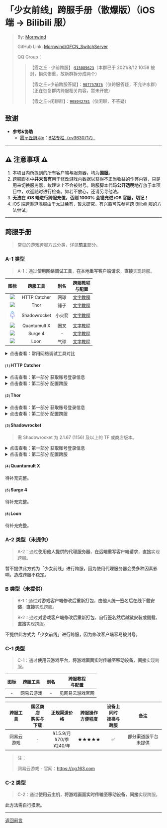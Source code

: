 # 「少女前线」跨服手册（散爆版）（iOS 端 → Bilibili 服）
 > By: [Mornwind](https://github.com/Mornwind)
 > 
 > GitHub Link: [Mornwind/GFCN_SwitchServer](https://github.com/Mornwind/GFCN_SwitchServer) 
 > 
 > QQ Group：
 > > 【霞之丘 · 少前跨服】:[`915089623`](https://jq.qq.com/?_wv=1027&k=5rnvPAT)（本群已于 2021/8/12 10:59 被封，损失惨重，故新群拆分成两个）
 > > 
 > > 【霞之丘⟡少前跨服答疑】：[`907757876`](https://jq.qq.com/?_wv=1027&k=wdMRfleu)（仅跨服答疑，不允许水群）（正在恢复群内跨服相关内容，暂未开放）
 > > 
 > > 【霞之丘⟡闲聊群】：[`908042781`](https://jq.qq.com/?_wv=1027&k=Ph1teaIm)（仅闲聊，不答疑）

## 致谢

- **参考&协助**
  - [霞ヶ丘詩羽x](https://space.bilibili.com/455501)：[B站专栏（cv3630717）](https://www.bilibili.com/read/cv3630717)

---

## ⚠️ 注意事项 ⚠️

1. 本项目内所提到的所有客户端与服务器，均为**国服**。
2. 跨服脚本中**并未含有**用于修改游戏内数据以获得不正当收益的作弊内容，只是用来切换服务器，故理论上不会被封号。跨服脚本代码**公开透明**地存放于本项目中，欢迎随时进行检查。如若不放心，还请另寻他法。
3. **无法在 iOS 端进行跨服充值，否则 1000% 会错充进 iOS 官服，切记！**
4. iOS 端跨渠道混服由于太过稀有，暂未研究。有兴趣可先参照跨 Bilibili 服的方法尝试。

---

## 跨服手册
 > 常见的游戏跨服方式分类，详见[前言](/README.md#ios-端常见跨服方式)部分。

### A-1 类型
 > A-1：通过**使用网络调试工具**，**在本地重写客户端请求**，**直接**实现跨服。

| 图标 | 跨服工具 | 别名 | 跨服教程<br/>与配置 |
| :-: | :-: | :-: | :-: |
| ![](/Icon/HTTP_Catcher_Icon.png) | HTTP Catcher | 网球 | [文字教程](#-http-catcher) |
| ![](/Icon/Thor_Icon.png) | Thor | 锤子 | [文字教程](#-thor) |
| ![](/Icon/Shadowrocket_Icon.png) | Shadowrocket | 小火箭 | [文字教程](#-shadowrocket) |
| ![](/Icon/Quantumult_X_Icon.png) | Quantumult X | 圈叉 | [文字教程](#-quantumult-x) |
| ![](/Icon/Surge_4_Icon.png) | Surge 4 | - | [文字教程](#-surge-4) |
| ![](/Icon/Loon_Icon.png) | Loon | 气球 | [文字教程](#-loon) |

<details>
<summary>点击查看：常用网络调试工具对比</summary>

| 跨服工具 | 国区商店<br/>购买与下载 | 正规渠道价格 | 跨服操作<br/>方便程度 | 设备上同时<br/>挂梯与跨服 | 备注 |
| :-: | :-: | :-: | :-: | :-: | :-: |
| HTTP Catcher<br/>（网球） | ✅ | ¥28.00（内购）<br/>\$3.99（内购） | ★★★★ | ❌ |  |
| Thor<br/>（锤子） | ✅ | ¥88.00<br/>\$12.99 | ★★★★ | ❌ |  |
| Shadowrocket<br/>（小火箭） | ❌ | \$2.99 | ★★★★ | ✅ |  |
| Quantumult X<br/>（圈叉） | ❌ | \$7.99 | ★★ | ✅ | TF 名额已满 |
| Surge 4 | ❌ | \$49.99（首次内购）<br/>+ \$14.99/y（订阅） | ★★ | ✅ | 是真的贵 |
| Loon<br/>（气球） | ❌ | \$2.99 | ★★ | ✅ | Bug 较多 |

</details>

#### ⑴ HTTP Catcher

<details>
<summary>点击查看：第一部分 获取账号登录信息</summary>

**注意事项**：只有**首次跨服**、**账号登录数据失效**两种情况下才需要完整执行一次第一部分的操作。**不需要每次跨服前都去执行一次！**

1. **【iOS】启用 Wi-Fi 访问**：进入“更多”→“Wi-Fi 访问”，打开“允许 Wi-Fi 访问”开关，并记住下方的“IP 地址”及“端口”；下滑返回“更多”界面。
2. **【iOS】禁用 HTTPS 解密**：在“更多”界面中，关闭“解密 HTTPS 流量”开关。
3. **【iOS】禁用仅记录消息头**：进入“更多”→“高级设置”，关闭“仅记录消息头”开关；然后回到“历史”页面。
4. **【iOS】启动 HTTP Catcher 进行数据抓取**：点击下方的开关按钮启动 HTTP Catcher，即可开始对相同 Wi-Fi 下的 Android 设备进行数据抓取。
5. **【Android】配置安卓机的 Wi-Fi 代理（不同机型设置方法略有区别）**：**首先保证你的两个设备在同个 Wi-Fi 下**；然后在“系统设置”→“无线网络”中，找到当前连接的 Wi-Fi，点击进入详细设置，找到“代理设置”，将其改为“手动”，并在“服务器”和“端口”中依次填入第 1 步中记下的内容；点击“保存”返回。
6. **【Android】抓取账号登录数据**：在清除了游戏后台的情况下进入游戏，完整进行一次登录操作，直到看到自己的用户名及等级，即可退出游戏。
7. **还原第 1～5 步所做操作至修改前**：即：停止 HTTP Catcher；禁用“Wi-Fi 访问”；取消安卓机的 Wi-Fi 代理；开启“仅记录消息头”；启用 HTTPS 解密（此项非必需，视个人使用情况）。
8. **【iOS】提取账号登录数据（重要！）**：在“历史”界面上方的搜索栏中输入“/third”，即可搜出一条显示为“/third/channelLogin”的记录，点击进入；在弹出的界面中，点击上方的“响应”选项卡，在下方“Preview”中即可找到“open_id”和“token”，将各自后面所跟双引号内的内容复制保存好（复制时不包括双引号本身），在后面的第二部分配置过程中需要用到。

</details>

<details>
<summary>点击查看：第二部分 配置跨服</summary>

1. **下载并导入跨服配置文件**：下载下面的“.hcc”类型的跨服配置文件，通过“共享”或“在其他应用中打开”调出系统分享菜单，然后选择“拷贝到‘HTTP Catcher’”；在 HTTP Catcher 中弹出的“导入”对话框中选择“好的”，即可成功导入。

```
https://raw.githubusercontent.com/Mornwind/GFCN_SwitchServer/master/HTTP_Catcher/gfcn_ios2bili.hcc
```

2. **填入账号信息（重要！）**：进入“更多”→“重写”，在弹出的“重写列表”界面中，找到有“写入账号数据”的一条，点击右侧的ⓘ进入“编辑重写”界面；在“规则”中，先点进第一项（含“openid=”），进入“编辑规则”界面，找到最下方的“替换”部分，将已获取到账号数据中的“open_id”值替换掉其中的“abc”（千万不要删改其前后的“$1”及“&”；粘贴后如出现空格需删除），点击右上角的“存储”回到“编辑重写”界面；再点进第二项（含“sid=”），进入“编辑规则”界面，找到最下方的“替换”部分，将已获取到账号数据中的“token”值替换掉其中的“xyz”（千万不要删改其前后的“$1”及“&”；粘贴后如出现空格需删除），点击右上角的“存储”回到“编辑重写”界面；再点击右上角的“存储”回到“重写列表”界面。
3. **启用跨服配置**：在“重写列表”界面中，依次点击关于跨服的“切换服务器P1”、“切换服务器P2”、“写入账号数据”这三条跨服配置，使其前面全都出现“✓”。
4. **启用重写功能**：在“重写列表”界面中，打开上面的“重写列表”开关；然后回到“更多”页面。
5. **启用仅记录消息头**：进入“高级设置”，打开“仅记录消息头”开关；然后回到“历史”页面。
6. **启动 HTTP Catcher**：点击下方的开关按钮，然后在清除了游戏后台的情况下进入游戏，即可完成跨服。（不玩游戏时，别忘了停止 HTTP Catcher。）

</details>

#### ⑵ Thor

<details>
<summary>点击查看：第一部分 获取账号登录信息</summary>

**注意事项**：只有**首次跨服**、**账号登录数据失效**两种情况下才需要完整执行一次第一部分的操作。**不需要每次跨服前都去执行一次！**

1. **【iOS】设置抓取数据的过滤器**：在“过滤器”主界面中，点击闪电按钮上方显示的漏斗图标或过滤器名称，在弹出的“过滤器”列表中，找到“全局抓包”，点击选中并自动返回主界面。
2. **【iOS】禁用 HTTPS 解密**：在“更多”界面中，点击“HTTPS 解析设置”进入“HTTPS 证书管理”界面，将“CA 证书”中已启用的证书停用；然后返回主界面。
3. **【iOS】启用 Wi-Fi 监听**：在“过滤器”主界面中，点击闪电按钮启动 Thor；然后翻到界面最下方，先关闭“本机监听”的开关，再打开“Wi-Fi 监听”的开关，并记住“Wi-Fi 监听”下方的“服务器”及“端口”。
4. **【Android】配置安卓机的 Wi-Fi 代理（不同机型设置方法略有区别）**：**首先保证你的两个设备在同个 Wi-Fi 下**；然后在“系统设置”→“无线网络”中，找到当前连接的 Wi-Fi，点击进入详细设置，找到“代理设置”，将其改为“手动”，并在“服务器”和“端口”中依次填入第 1 步中记下的内容；点击“保存”返回。
5. **【Android】抓取账号登录数据**：在清除了游戏后台的情况下进入游戏，完整进行一次登录操作，直到看到自己的用户名及等级，即可退出游戏。
6. **还原第 2～4 步所做操作至修改前**：即：停止 Thor（会自动重置“本机监听”与“Wi-Fi 监听”的开关为默认状态，无需手改）；取消安卓机的 Wi-Fi 代理；启用 HTTPS 解密（此项非必需，视个人使用情况）。
7. **【iOS】提取账号登录数据（重要！）**：在“会话记录”界面中，点击进入找到刚才生成的“全局抓包”记录；在弹出的界面上方的“关键字”搜索栏中输入“/third”并点击“搜索”，即可搜出一条显示为“/third/channelLogin”的记录，点击进入；在弹出的界面中，点击上方的“响应”选项卡，再点击“消息体”部分中的“text/html”，在弹出的“消息体”内容界面中即可找到“open_id”和“token”，将各自后面所跟双引号内的内容复制保存好（复制时不包括双引号本身），在后面的第二部分配置过程中需要用到。

</details>

<details>
<summary>点击查看：第二部分 配置跨服</summary>

1. **下载并导入跨服配置文件**：下载下面的“.f4thor”类型的跨服配置（过滤器）文件，通过“共享”或“在其他应用中打开”调出系统分享菜单，然后选择“拷贝到‘Thor’”；在弹出的跨服配置（过滤器）预览页面中，点击右上角导出图标，在弹出的菜单中选择“装载”，在弹出的“安全提醒”对话框中选择“继续”，即可成功导入；然后点击左上角的“✗”，回到主界面。

```
https://raw.githubusercontent.com/Mornwind/GFCN_SwitchServer/master/Thor/gfcn_ios2bili.f4thor
```

2. **填入账号信息（重要！）**：在“过滤器”主界面中，点击闪电按钮上方显示的漏斗图标或过滤器名称，在弹出的“过滤器”列表中，找到刚导入的跨服过滤器，点击右侧的ⓘ并选择“编辑”；在弹出的过滤器详细设置界面中，找到第二项“挂载断点”并点击下方进入；在“编辑断点”界面中，找到第二项“写入账号数据”并点击其下方的“变量绑定”；在“变量绑定”界面中，进入“${open_id}”下的“当前值”，填入已获取到账号数据中的“open_id”值，返回“变量绑定”界面；再进入“${token}”下的“当前值”，填入已获取到账号数据中的“token”值，返回“变量绑定”界面；点击两次左上角“返回”，然后再点击右上角“存储”，即可保存更改并返回“过滤器”列表。
3. **选中跨服过滤器**：在“过滤器”列表中，点击选中跨服过滤器，然后就会自动返回主界面。
4. **启动 Thor**：在“过滤器”主界面中，点击闪电按钮启动 Thor，然后在清除了游戏后台的情况下进入游戏，即可完成跨服。（不玩游戏时，别忘了停止 Thor。）

</details>

#### ⑶ Shadowrocket
 > 需 Shadowrocket 为 2.1.67 (1156) 及以上的 TF 或商店版本。

<details>
<summary>点击查看：第一部分 获取账号登录信息</summary>

**注意事项**：只有**首次跨服**、**账号登录数据失效**两种情况下才需要完整执行一次第一部分的操作。**不需要每次跨服前都去执行一次！**

##### 方法一：直接订阅简易配置

1. **【iOS】新建本机节点**：在首页，点击右上角”+“，添加一个类型为”HTTP“（或”HTTPS“）、地址为”localhost“（或”127.0.0.1“）、端口为”1080“（或其他在 1-65535 之间的端口）的节点，然后在首页的”服务器节点“中选中该节点。
2. **【iOS】设置路由模式**：将”全局路由“设置为”直连“（或”配置“）。
3. **【iOS】设置远程订阅 URL**：在”配置文件“页面，点击右上角”+“，输入下面的远程订阅 URL，点击下载。

```
https://raw.githubusercontent.com/Mornwind/GFCN_SwitchServer/master/Shadowrocket/gfcn_ios2bili.conf
```

4. **【iOS】下载并应用简易配置**：在”远程文件“中点击该 URL，选择”使用配置“，等待下载完毕后，即可看到”本地文件“中加载了“gfcn_switchserver_bili.conf”配置。
5. **【iOS】启用调试日志记录**：在”设置“界面，点击进入”高级“部分中的”诊断“，然后打开”启用日志记录“开关；返回首页。
6. **【iOS】设置代理共享**：在”设置“界面，点击进入”TUNNEL“部分中的”代理“，再点击进入”代理共享“，打开”启用共享“开关，并记住下方的”IP“及”端口“。
7. **【iOS】启动 Shadowrocket 进行数据抓取**：返回首页，打开 Shadowrocket 的连接开关，即可开始对相同 Wi-Fi 下的 Android 设备进行数据抓取。
8. **【Android】配置安卓机的 Wi-Fi 代理（不同机型设置方法略有区别）**：**首先保证你的两个设备在同个 Wi-Fi 下**；然后在”系统设置“→”无线网络“中，找到当前连接的 Wi-Fi，点击进入详细设置，找到”代理设置“，将其改为”手动“，并在”服务器“和”端口“中依次填入第 6 步中记下的内容；点击”保存“返回。
9. **【Android】抓取账号登录数据**：在清除了游戏后台的情况下进入游戏，完整进行一次登录操作，直到看到自己的用户名及等级，即可退出游戏。
10. **还原第 1～8 步所做操作至修改前**：即：停止 Shadowrocket；取消安卓机的 Wi-Fi 代理；关闭代理共享；关闭调试日志记录；切回原配置文件、原路由模式、原节点（此项非必需，视个人使用情况；但第 1～4 步在第二部分的方法一中**还需再用到**，所以此处**建议保留不还原**）。
11. **【iOS】提取账号登录数据（重要！）**：在”设置“界面中，点击进入”高级“部分中的”诊断“，再进入“VPN 日志”，找到刚才生成的日志点击进入；在“内容”界面中一直往下翻，直到找到夹在两排等号分隔线之间的“获取账号数据”内容，其中就有”open_id“和”token“，将它们各自复制保存好，在后面的第二部分配置过程中需要用到。

##### 方法二：手动写入当前使用中配置

1. **【iOS】进入配置编辑界面**：在”配置文件“页面，从”本地文件“中找到当前正在使用的配置，点击它，在弹出的列表中选择”编辑纯文本“。
2. **【iOS】添加跨服配置**：在弹出的编辑窗口中，将以下配置中 `[Script]` 下方的代码，在配置文件中找到对应位置复制进去，然后点击右上角的”保存“，返回 Shadowrocket 的首页。

```
[Script]
# 少女前线 跨 Bilibili 服
## 第一部分 获取帐号数据
gfcn_ios2bili_GetToken = type=http-response,script-path=https://raw.githubusercontent.com/Mornwind/GFCN_SwitchServer/master/Shadowrocket/gfcn_ios2bili_GetToken.js,pattern=^http:\/\/gfcn-passport\.(.+?)\.sunborngame\.com\/third\/channelLogin,max-size=1048576,requires-body=true,enable=true
## 第二部分 切换服务器
gfcn_ios2bili_P1 = type=http-request,script-path=https://raw.githubusercontent.com/Mornwind/GFCN_SwitchServer/master/Shadowrocket/gfcn_ios2bili_P1.js,pattern=^http:\/\/gfcn-transit\.ios\.sunborngame\.com\/index\.php,max-size=1048576,requires-body=true,enable=true
## 第二部分 写入帐号数据
gfcn_ios2bili_P2 = type=http-request,script-path=https://raw.githubusercontent.com/Mornwind/GFCN_SwitchServer/master/Shadowrocket/gfcn_ios2bili_P2.js,pattern=^http:\/\/gfcn-game\.(.+?)\.sunborngame\.com\/index\.php\/5000\/Index\/getUidEnMicaQueue,max-size=1048576,requires-body=true,enable=true
```

3. **【iOS】启用调试日志记录**：在”设置“界面，点击进入”高级“部分中的”诊断“，然后打开”启用日志记录“开关；返回首页。
4. **【iOS】设置代理共享**：在”设置“界面，点击进入”TUNNEL“部分中的”代理“，再点击进入”代理共享“，打开”启用共享“开关，并记住下方的”IP“及”端口“。
5. **【iOS】启动 Shadowrocket 进行数据抓取**：返回首页，打开 Shadowrocket 的连接开关，即可开始对相同 Wi-Fi 下的 Android 设备进行数据抓取。
6. **【Android】配置安卓机的 Wi-Fi 代理（不同机型设置方法略有区别）**：**首先保证你的两个设备在同个 Wi-Fi 下**；然后在”系统设置“→”无线网络“中，找到当前连接的 Wi-Fi，点击进入详细设置，找到”代理设置“，将其改为”手动“，并在”服务器“和”端口“中依次填入第 4 步中记下的内容；点击”保存“返回。
7. **【Android】抓取账号登录数据**：在清除了游戏后台的情况下进入游戏，完整进行一次登录操作，直到看到自己的用户名及等级，即可退出游戏。
8. **还原第 3～7 步所做操作至修改前**：即：停止 Shadowrocket；取消安卓机的 Wi-Fi 代理；关闭代理共享；关闭调试日志记录。
9. **【iOS】提取账号登录数据（重要！）**：在”设置“界面中，点击进入”高级“部分中的”诊断“，再进入“VPN 日志”，找到刚才生成的日志点击进入；在“内容”界面中一直往下翻，直到找到夹在两排等号分隔线之间的“获取账号数据”内容，其中就有”open_id“和”token“，将它们各自复制保存好，在后面的第二部分配置过程中需要用到。

</details>

<details>
<summary>点击查看：第二部分 配置跨服</summary>

##### 方法一：直接订阅简易跨服配置

**提醒**：第二部分的方法一的第 1～4 步若在第一部分的方法一中**已操作过**，且遵循第 10 步的建议**并未还原**，则此时可**直接跳过**，**无需重复操作**。

1. **新建本机节点**：在首页，点击右上角”+“，添加一个类型为”HTTP“（或”HTTPS“）、地址为”localhost“（或”127.0.0.1“）、端口为”1080“（或其他在 1-65535 之间的端口）的节点，然后在首页的”服务器节点“中选中该节点。
2. **设置路由模式**：将”全局路由“设置为”直连“（或”配置“）。
3. **设置远程订阅 URL**：在”配置文件“界面，点击右上角”+“，输入下面的远程订阅 URL，点击下载。

```
https://raw.githubusercontent.com/Mornwind/GFCN_SwitchServer/master/Shadowrocket/gfcn_ios2bili.conf
```

4. **下载并应用简易跨服配置**：在”远程文件“中点击该 URL，选择”使用配置“，等待下载完毕后，即可看到”本地文件“中加载了“gfcn_ios2bili.conf”配置。
5. **将脚本 P2 从云端改存至本设备**：在“配置文件”界面点击该配置，选择“编辑配置”，然后点击进入“脚本”→“gfcn_ios2bili_P2”；在弹出的“添加脚本”界面，点击“Script”右侧的ⓘ，再在弹出的“Script”界面中，点击下方的“保存”；在弹出的预览界面中，等脚本从云端加载完毕并显示后，点击右上角的“保存”返回“Script”界面。
6. **在脚本 P2 中填入账号信息并启用（重要！）**：在“Script”界面中，找到上方已保存下的“gfcn_ios2bili_P2.js”，左划并点击“编辑”；在弹出的脚本编辑界面中，将已获取到账号数据中的“open_id”值替换掉其中的“abc”，“token”值替换掉其中的“xyz”（千万不要删改前后的双引号；粘贴后如出现空格需删除）；点击右上角“保存”返回“Script”界面，再点击“gfcn_ios2bili_P2.js”以选中脚本并返回“添加脚本”界面，再点击右上角“保存”返回“Script”界面，然后一路返回至主界面。
7. **启动 Shadowrocket**：返回 Shadowrocket 的首页，打开 Shadowrocket 的连接开关，然后在清除了游戏后台的情况下进入游戏，即可实现跨服。（不玩游戏时，别忘了停止 Shadowrocket 的连接。）

##### 方法二：手动写入当前使用中配置

**提醒**：第二部分的方法二的第 1～2 步若在第一部分的方法二中**已操作过**，则此时可**直接跳过**，**无需重复操作**。

1. **进入配置编辑界面**：在”配置文件“界面，从”本地文件“中找到当前正在使用的配置，点击它，在弹出的列表中选择”编辑纯文本“。
2. **添加跨服配置**：在弹出的编辑窗口中，将以下配置中 `[Script]` 下方的代码，在配置文件中找到对应位置复制进去，然后点击右上角的”保存“，返回“配置文件”界面。

```
[Script]
# 少女前线 跨 Bilibili 服
## 第一部分 获取帐号数据
gfcn_ios2bili_GetToken = type=http-response,script-path=https://raw.githubusercontent.com/Mornwind/GFCN_SwitchServer/master/Shadowrocket/gfcn_ios2bili_GetToken.js,pattern=^http:\/\/gfcn-passport\.(.+?)\.sunborngame\.com\/third\/channelLogin,max-size=1048576,requires-body=true,enable=true
## 第二部分 切换服务器
gfcn_ios2bili_P1 = type=http-request,script-path=https://raw.githubusercontent.com/Mornwind/GFCN_SwitchServer/master/Shadowrocket/gfcn_ios2bili_P1.js,pattern=^http:\/\/gfcn-transit\.ios\.sunborngame\.com\/index\.php,max-size=1048576,requires-body=true,enable=true
## 第二部分 写入帐号数据
gfcn_ios2bili_P2 = type=http-request,script-path=https://raw.githubusercontent.com/Mornwind/GFCN_SwitchServer/master/Shadowrocket/gfcn_ios2bili_P2.js,pattern=^http:\/\/gfcn-game\.(.+?)\.sunborngame\.com\/index\.php\/5000\/Index\/getUidEnMicaQueue,max-size=1048576,requires-body=true,enable=true
```

3. **将脚本 P2 从云端改存至本设备**：在“配置文件”界面点击该配置，选择“编辑配置”，然后点击进入“脚本”→“gfcn_ios2bili_P2”；在弹出的“添加脚本”界面，点击“Script”右侧的ⓘ，再在弹出的“Script”界面中，点击下方的“保存”；在弹出的预览界面中，等脚本从云端加载完毕并显示后，点击右上角的“保存”返回“Script”界面。
4. **在脚本 P2 中填入账号信息并启用（重要！）**：在“Script”界面中，找到上方已保存下的“gfcn_ios2bili_P2.js”，左划并点击“编辑”；在弹出的脚本编辑界面中，将已获取到账号数据中的“open_id”值替换掉其中的“abc”，“token”值替换掉其中的“xyz”（千万不要删改前后的双引号；粘贴后如出现空格需删除）；点击右上角“保存”返回“Script”界面，再点击“gfcn_ios2bili_P2.js”以选中脚本并返回“添加脚本”界面，再点击右上角“保存”返回“Script”界面，然后一路返回至主界面。
5. **重启 Shadowrocket**：为确保修改生效，可以返回 Shadowrocket 的首页，开关一次 Shadowrocket 的连接开关，然后在清除了游戏后台的情况下进入游戏，即可实现跨服。

</details>

#### ⑷ Quantumult X

待补充完整。

#### ⑸ Surge 4

待补充完整。

#### ⑹ Loon

待补充完整。

### A-2 类型（未提供）
 > A-2：通过**使用他人提供的代理服务器**，**在远端重写客户端请求**，**直接**实现跨服。

暂不提供此方式为「少女前线」进行跨服，因为使用代理服务器会受多种因素影响，造成跨服不稳定。

### B 类型（未提供）
 > B-1：通过**对游戏客户端修改后重新打包**，**由他人统一签名后在线下载安装**，**直接**实现跨服。
 > 
 > B-2：通过**对游戏客户端修改后重新打包**，**自行签名然后越狱安装或侧载**，**直接**实现跨服。

不提供此方式为「少女前线」进行跨服，因为修改客户端容易被封号。

### C-1 类型
 > C-1：通过**使用云游戏平台**，**将游戏画面实时传输至移动设备**，**间接**实现跨服。

| 图标 | 跨服工具 | 别名 | 跨服教程<br/>与配置 |
| :-: | :-: | :-: | :-: |
| - | 网易云游戏 | - | 见网易云游戏官网 |

| 跨服工具 | 国区商店<br/>购买与下载 | 正规渠道价格 | 跨服操作<br/>方便程度 | 设备上同时<br/>挂梯与跨服 | 备注 |
| :-: | :-: | :-: | :-: | :-: | :-: |
| 网易云游戏 | - | ¥15.9/月<br/>¥70/季<br/>¥240/年 | ★★★★★ | ✅ | 部分渠道服平台未提供 |

 > 注：
 > 
 > 网易云游戏 - 官网：<https://cg.163.com>

### C-2 类型
 > C-2：通过**使用云主机**，**将游戏画面实时传输至移动设备**，**间接**实现跨服。

此方法需自行摸索。

---

[返回前言](/README.md)
